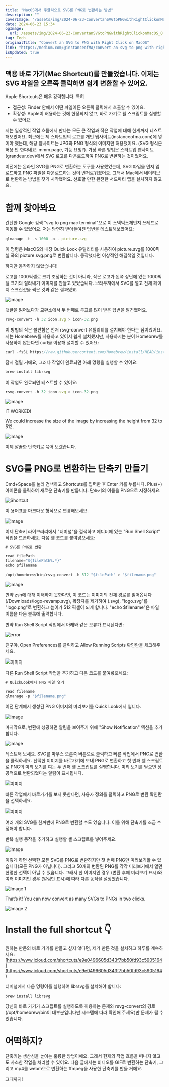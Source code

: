 ```yaml
---
title: "MacOS에서 우클릭으로 SVG를 PNG로 변환하는 방법"
description: ""
coverImage: "/assets/img/2024-06-23-ConvertanSVGtoPNGwithRightClickonMacOS_0.png"
date: 2024-06-23 15:34
ogImage: 
  url: /assets/img/2024-06-23-ConvertanSVGtoPNGwithRightClickonMacOS_0.png
tag: Tech
originalTitle: "Convert an SVG to PNG with Right Click on MacOS"
link: "https://medium.com/@instanceofMA/convert-an-svg-to-png-with-right-click-on-macos-2353d151f4eb"
isUpdated: true
---
```






## 맥용 바로 가기(Mac Shortcut)를 만들었습니다. 이제는 SVG 파일을 오른쪽 클릭하면 쉽게 변환할 수 있어요.

Apple Shortcuts은 매우 강력합니다. 특히

- 접근성: Finder 안에서 어떤 파일이든 오른쪽 클릭해서 호출할 수 있어요.
- 확장성: Apple이 허용하는 것에 한정되지 않고, 바로 가기로 쉘 스크립트를 실행할 수 있어요.

저는 일상적인 작업 흐름에서 만나는 모든 큰 작업과 작은 작업에 대해 한계까지 테스트해보았어요. 최근에는 제 스타트업의 로고를 개인 웹사이트(instanceofma.com)에 넣어야 했는데, 해당 웹사이트는 JPG와 PNG 형식의 이미지만 허용했어요. (SVG 형식은 허용 안 한다네요. mmm.page, 기능 요청?). 가장 빠른 방법은 스타트업 웹사이트(grandeur.dev)에서 SVG 로고를 다운로드하여 PNG로 변환하는 것이었어요.

<div class="content-ad"></div>

이전에는 온라인 SVG를 PNG로 변환하는 도구를 사용했었는데, SVG 파일을 먼저 업로드하고 PNG 파일을 다운로드하는 것이 번거로워졌어요. 그래서 Mac에서 네이티브로 변환하는 방법을 찾기 시작했어요. 선호할 만한 완전한 서드파티 앱을 설치하지 않고요.

# 함께 찾아봐요

간단한 Google 검색 "svg to png mac terminal"으로 이 스택익스체인지 쓰레드로 이동할 수 있었어요. 저는 당연히 받아들여진 답변을 테스트해보았어요:

```js
qlmanage -t -s 1000 -o . picture.svg
```

<div class="content-ad"></div>

이 명령은 MacOS의 내장 Quick Look 유틸리티를 사용하여 picture.svg를 1000픽셀 폭의 picture.svg.png로 변환합니다. 동작했다면 이상적인 해결책일 것입니다.

하지만 동작하지 않았습니다!

로고를 1000픽셀로 크기 조정하는 것이 아니라, 작은 로고가 왼쪽 상단에 있는 1000픽셀 크기의 잘라내기 이미지를 만들고 있었습니다. 브라우저에서 SVG를 열고 전체 페이지 스크린샷을 찍은 것과 같은 결과였죠.

![image](https://miro.medium.com/v2/resize:fit:1400/1*n_bXjdTKI9A9A7a6G1BJqw.gif)

<div class="content-ad"></div>

댓글을 읽어보다가 교환소에서 두 번째로 투표를 많이 받은 답변을 발견했어요.

```js
rsvg-convert -h 32 icon.svg > icon-32.png
```

이 방법의 작은 불편함은 먼저 rsvg-convert 유틸리티를 설치해야 한다는 점이었어요. 저는 Homebrew를 사용하고 있어서 쉽게 설치했지만, 사용하시는 분이 Homebrew를 사용하지 않는다면 curl을 이용해 설치할 수 있어요:

```js
curl -fsSL https://raw.githubusercontent.com/Homebrew/install/HEAD/install.sh
```

<div class="content-ad"></div>

잠시 걸릴 거에요, 그러나 작업이 완료되면 아래 명령을 실행할 수 있어요:

```js
brew install librsvg
```

이 작업도 완료되면 테스트할 수 있어요:

```js
rsvg-convert -h 32 icon.svg > icon-32.png
```

<div class="content-ad"></div>


![image](https://miro.medium.com/v2/resize:fit:1400/1*a0Cymm6wqoRodfEsCVT_iQ.gif)

IT WORKED!

We could increase the size of the image by increasing the height from 32 to 512.

![image](https://miro.medium.com/v2/resize:fit:1400/1*t6BVyI5R-zLMPZaD70ROUA.gif)


<div class="content-ad"></div>

이제 깔끔한 단축키로 묶어 보겠습니다.

# SVG를 PNG로 변환하는 단축키 만들기

Cmd+Space를 눌러 검색하고 Shortcuts를 입력한 후 Enter 키를 누릅니다. Plus(+) 아이콘을 클릭하여 새로운 단축키를 만듭니다. 단축키의 이름을 PNG으로 지정하세요.

![Shortcut](https://miro.medium.com/v2/resize:fit:1400/1*KbLuV8j8xg-fktSLzRIFnA.gif)

<div class="content-ad"></div>

이 용어표를 마크다운 형식으로 변경해보세요.

![image](https://miro.medium.com/v2/resize:fit:1400/1*yfomL8jWK4wrdeHkhXML3Q.gif)

이제 단축키 라이브러리에서 "터미널"을 검색하고 에디터에 있는 "Run Shell Script" 작업을 드롭하세요. 다음 쉘 코드를 붙여넣으세요:

```js
# SVG를 PNG로 변환

read filePath
filename="${filePath%.*}"
echo $filename

/opt/homebrew/bin/rsvg-convert -h 512 "$filePath" > "$filename.png"
```

<div class="content-ad"></div>


![image](https://miro.medium.com/v2/resize:fit:1400/1*mAEu_4-WakO1GczRiwq26A.gif)

만약 zsh에 대해 이해하지 못한다면, 이 코드는 이미지의 전체 경로를 읽어옵니다 (/Downloads/logo-revamp.svg), 확장자를 제거하여 (.svg), "logo.svg"를 "logo.png"로 변환하고 높이가 512 픽셀이 되게 합니다. "echo $filename"은 파일 이름을 다음 블록에 출력합니다.

만약 Run Shell Script 작업에서 아래와 같은 오류가 표시된다면:

![error](/assets/img/2024-06-23-ConvertanSVGtoPNGwithRightClickonMacOS_0.png)


<div class="content-ad"></div>

친구야, Open Preferences를 클릭하고 Allow Running Scripts 확인란을 체크해주세요.

![이미지](https://miro.medium.com/v2/resize:fit:1400/1*q2SLFqNm8z2o8VFPdQI07w.gif)

다른 Run Shell Script 작업을 추가하고 다음 코드를 붙여넣으세요:

```js
# QuickLook에서 PNG 파일 열기

read filename
qlmanage -p "$filename.png"
```

<div class="content-ad"></div>

이전 단계에서 생성된 PNG 이미지의 미리보기를 Quick Look에서 엽니다.

![image](https://miro.medium.com/v2/resize:fit:1400/1*f28-_BTXBui4Gih_wCgWPg.gif)

마지막으로, 변환에 성공하면 알림을 보여주기 위해 "Show Notification" 액션을 추가합니다.

![image](https://miro.medium.com/v2/resize:fit:1400/1*0jh21cRZJH9D0Ne7gvAalg.gif)

<div class="content-ad"></div>

테스트해 보세요. SVG를 마우스 오른쪽 버튼으로 클릭하고 빠른 작업에서 PNG로 변환을 클릭하세요. 선택한 이미지를 바로가기에 보내 PNG로 변환하고 첫 번째 쉘 스크립트로 PNG의 미리 보기를 여는 두 번째 쉘 스크립트를 실행합니다. 미리 보기를 닫으면 성공적으로 변환되었다는 알림이 표시됩니다.

![이미지](https://miro.medium.com/v2/resize:fit:1400/1*gP54WRqkXTP2gtRjC5DhIw.gif)

빠른 작업에서 바로가기를 보지 못한다면, 사용자 정의를 클릭하고 PNG로 변환 확인란을 선택하세요.

![이미지](https://miro.medium.com/v2/resize:fit:1400/1*8IxUrfQzoPlCtwppPwRjtQ.gif)

<div class="content-ad"></div>

여러 개의 SVG를 한꺼번에 PNG로 변환할 수도 있습니다. 이를 위해 단축키를 조금 수정해야 합니다.

반복 실행 동작을 추가하고 실행할 셸 스크립트를 넣어주세요.

![image](https://miro.medium.com/v2/resize:fit:1400/1*06_OAoE-ajIH2WQqBRx2zA.gif)

이렇게 하면 선택한 모든 SVG를 PNG로 변환하지만 첫 번째 PNG만 미리보기할 수 있습니다(모든 PNG가 아닙니다). 그리고 50개의 변환된 PNG를 각각 미리보기에서 열면 현명한 선택이 아닐 수 있습니다. 그래서 한 이미지인 경우 (변환 후에 미리보기 표시)와 여러 이미지인 경우 (알림만 표시)에 따라 다른 동작을 설정했습니다.

<div class="content-ad"></div>


![Image 1](https://miro.medium.com/v2/resize:fit:1400/1*_vJG-e_eUOTTuk-R4IJDBw.gif)

That’s it! You can now convert as many SVGs to PNGs in two clicks.

![Image 2](https://miro.medium.com/v2/resize:fit:1400/1*lMt8PxVXiY4zwbx-AsPakA.gif)

# Install the full shortcut 👇


<div class="content-ad"></div>

원하는 만큼의 바로 가기를 만들고 싶지 않다면, 제가 만든 것을 설치하고 하루를 계속하세요: [https://www.icloud.com/shortcuts/e9e0496605d343f7bb50fd93c5905164](https://www.icloud.com/shortcuts/e9e0496605d343f7bb50fd93c5905164)

터미널에서 다음 명령어를 실행하여 librsvg를 설치해야 합니다:

```js
brew install librsvg
```

당신의 바로 가기가 스크립트를 실행하도록 허용하는 문제와 rsvg-convert의 경로(/opt/homebrew/bin이 대부분입니다만 시스템에 따라 확인해 주세요)만 문제가 될 수 있습니다.

<div class="content-ad"></div>

# 어떡하지?

단축키는 생산성을 높이는 훌륭한 방법이에요. 그래서 현재의 작업 흐름을 떠나지 않고도 사소한 작업을 처리할 수 있어요. 다음 글에서는 비디오를 GIF로 변환하는 단축키, 그리고 mp4를 webm으로 변환하는 ffmpeg을 사용한 단축키를 만들 거에요.

그때까지!